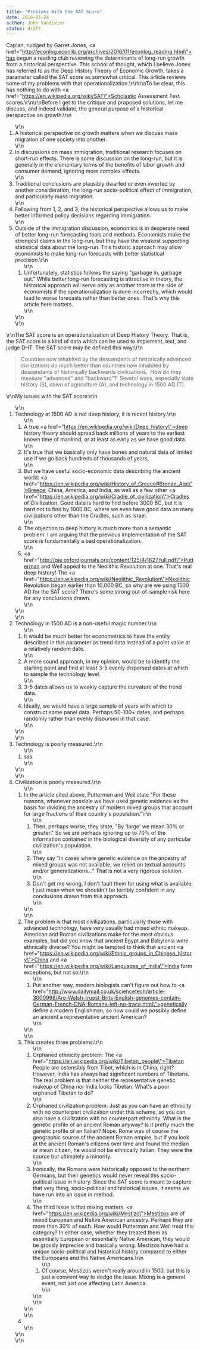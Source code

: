 ```yaml
---
title: "Problems With the SAT Score"
date: 2016-01-24
author: John Vandivier
status: draft
---
```


Caplan, nudged by Garret Jones, <a href=\"http://econlog.econlib.org/archives/2016/01/econlog_reading.html\">has begun a reading club</a> reviewing the determinants of long-run growth from a historical perspective. This school of thought, which I believe Jones has referred to as the Deep History Theory of Economic Growth, takes a parameter called the SAT score as somewhat critical. This article reviews some of my problems with that operationalization.\r\n\r\nTo be clear, this has nothing to do with <a href=\"https://en.wikipedia.org/wiki/SAT\">Scholastic Assessment Test</a> scores.\r\n\r\nBefore I get to the critique and proposed solutions, let me discuss, and indeed validate, the general purpose of a historical perspective on growth:\r\n<ol>\r\n	<li>A historical perspective on growth matters when we discuss mass migration of one society into another.</li>\r\n	<li>In discussions on mass immigration, traditional research focuses on short-run effects. There is some discussion on the long-run, but it is generally in the elementary terms of the benefits of labor growth and consumer demand, ignoring more complex effects.</li>\r\n	<li>Traditional conclusions are plausibly dwarfed or even inverted by another consideration, the long-run socio-political effect of immigration, and particularly mass migration.</li>\r\n	<li>Following from 1, 2, and 3, the historical perspective allows us to make better informed policy decisions regarding immigration.</li>\r\n	<li>Outside of the immigration discussion, economics is in desperate need of better long-run forecasting tools and methods. Economists make the strongest claims in the long-run, but they have the weakest supporting statistical data about the long-run. This historic approach may allow economists to make long-run forecasts with better statistical precision.\r\n<ol>\r\n	<li>Unfortunately, statistics follows the saying \"garbage in, garbage out.\" While better long-run forecasting is attractive in theory, the historical approach will serve only as another thorn in the side of economists if the operationalization is done incorrectly, which would lead to worse forecasts rather than better ones. That's why this article here matters.</li>\r\n</ol>\r\n</li>\r\n</ol>\r\nThe SAT score is an operationalization of Deep History Theory. That is, the SAT score is a kind of data which can be used to implement, test, and judge DHT. The SAT score may be defined this way:\r\n<blockquote>Countries now inhabited by the descendants of historically advanced civilizations do much better than countries now inhabited by descendants of historically backwards civilizations.  How do they measure \"advanced\" and \"backward\"?  Several ways, especially state history (S), dawn of agriculture (A), and technology in 1500 AD (T).</blockquote>\r\nMy issues with the SAT score:\r\n<ol>\r\n	<li>Technology at 1500 AD is not deep history, it is recent history.\r\n<ol>\r\n	<li>A true <a href=\"https://en.wikipedia.org/wiki/Deep_history\">deep history theory</a> should spread back millions of years to the earliest known time of mankind, or at least as early as we have good data.</li>\r\n	<li>It's true that we basically only have bones and natural data of limited use if we go back hundreds of thousands of years,</li>\r\n	<li>But we have useful socio-economic data describing the ancient world: <a href=\"https://en.wikipedia.org/wiki/History_of_Greece#Bronze_Age\">Greece</a>, China, America, and India, as well as a few other <a href=\"https://en.wikipedia.org/wiki/Cradle_of_civilization\">Cradles of Civilization</a>. Good data is hard to find before 3000 BC, but it is hard not to find by 1000 BC, where we even have good data on many civilizations other than the Cradles, such as Israel.</li>\r\n	<li>The objection to deep history is much more than a semantic problem. I am arguing that the previous implementation of the SAT score is fundamentally a bad operationalization.</li>\r\n	<li><a href=\"http://qje.oxfordjournals.org/content/125/4/1627.full.pdf\">Putterman and Weil</a> appeal to the Neolithic Revolution at one. That's real deep history! The <a href=\"https://en.wikipedia.org/wiki/Neolithic_Revolution\">Neolithic Revolution</a> began earlier than 10,000 BC, so why are we using 1500 AD for the SAT score? There's some strong out-of-sample risk here for any conclusions drawn.</li>\r\n</ol>\r\n</li>\r\n	<li>Technology in 1500 AD is a non-useful magic number.\r\n<ol>\r\n	<li>It would be much better for econometrics to have the entity described in this parameter as trend data instead of a point value at a relatively random date.</li>\r\n	<li>A more sound approach, in my opinion, would be to identify the starting point and find at least 3-5 evenly dispersed dates at which to sample the technology level.</li>\r\n	<li>3-5 dates allows us to weakly capture the curvature of the trend data.</li>\r\n	<li>Ideally, we would have a large sample of years with which to construct some panel data. Perhaps 50-100+ dates, and perhaps randomly rather than evenly disbursed in that case.</li>\r\n</ol>\r\n</li>\r\n	<li>Technology is poorly measured.\r\n<ol>\r\n	<li>sss</li>\r\n</ol>\r\n</li>\r\n	<li>Civilization is poorly measured.\r\n<ol>\r\n	<li>In the article cited above, Putterman and Weil state \"For these reasons, whenever possible we have used genetic evidence as the basis for dividing the ancestry of modern mixed groups that account for large fractions of their country's population.\"\r\n<ol>\r\n	<li>Then, perhaps worse, they state, \"By 'large' we mean 30% or greater.\" So we are perhaps ignoring up to 70% of the information contained in the biological diversity of any particular civilization's population.</li>\r\n	<li>They say \"In cases where genetic evidence on the ancestry of mixed groups was not available, we relied on textual accounts and/or generalizations...\" That is not a very rigorous solution.</li>\r\n	<li>Don't get me wrong, I don't fault them for using what is available, I just mean when we shouldn't be terribly confident in any conclusions drawn from this approach.</li>\r\n</ol>\r\n</li>\r\n	<li>The problem is that most civilizations, particularly those with advanced technology, have very usually had mixed ethnic makeup. American and Roman civilizations make for the most obvious examples, but did you know that ancient Egypt and Babylonia were ethnically diverse? You might be tempted to think that ancient <a href=\"https://en.wikipedia.org/wiki/Ethnic_groups_in_Chinese_history\">China</a> and <a href=\"https://en.wikipedia.org/wiki/Languages_of_India\">India</a> form exceptions, but not so.\r\n<ol>\r\n	<li>Put another way, modern biologists can't figure out how to <a href=\"http://www.dailymail.co.uk/sciencetech/article-3000998/Are-Welsh-truest-Brits-English-genomes-contain-German-French-DNA-Romans-left-no-trace.html\">genetically define a modern Englishman</a>, so how could we possibly define an ancient a representative ancient American?</li>\r\n</ol>\r\n</li>\r\n	<li>This creates three problems:\r\n<ol>\r\n	<li>Orphaned ethnicity problem: The <a href=\"https://en.wikipedia.org/wiki/Tibetan_people\">Tibetan People</a> are ostensibly from Tibet, which is in China, right? However, India has always had significant numbers of Tibetans. The real problem is that neither the representative genetic makeup of China nor India looks Tibetan. What's a poor orphaned Tibetan to do?</li>\r\n	<li>Orphaned civilization problem: Just as you can have an ethnicity with no counterpart civilization under this scheme, so you can also have a civilization with no counterpart ethnicity. What is the genetic profile of an ancient Roman anyway? Is it pretty much the genetic profile of an Italian? Nope. Rome was of course the geographic source of the ancient Roman empire, but if you look at the ancient Roman's citizens over time and found the median or mean citizen, he would not be ethnically Italian. They were the source but ultimately a minority.</li>\r\n	<li>Ironically, the Romans were historically opposed to the northern Germans, but their genetics would never reveal this socio-political issue in history. Since the SAT score is meant to capture that very thing, socio-political and historical issues, it seems we have run into an issue in method.</li>\r\n	<li>The third issue is that mixing matters. <a href=\"https://en.wikipedia.org/wiki/Mestizo\">Mestizos</a> are of mixed European and Native American ancestry. Perhaps they are more than 30% of each. How would Putterman and Weil treat this category? In either case, whether they treated them as essentially European or essentially Native American, they would be grossly imprecise and basically wrong. Mestizos have had a unique socio-political and historical history compared to either the Europeans and the Native Americans.\r\n<ol>\r\n	<li>Of course, Mestizos weren't really around in 1500, but this is just a convient way to dodge the issue. Mixing is a general event, not just one affecting Latin America.</li>\r\n</ol>\r\n</li>\r\n</ol>\r\n</li>\r\n	<li></li>\r\n</ol>\r\n</li>\r\n</ol>